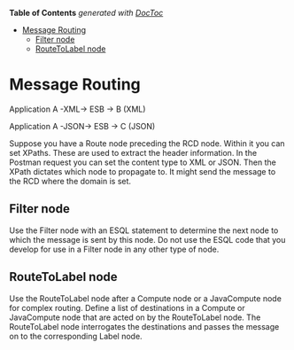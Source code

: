<!-- START doctoc generated TOC please keep comment here to allow auto update -->
<!-- DON'T EDIT THIS SECTION, INSTEAD RE-RUN doctoc TO UPDATE -->
**Table of Contents**  *generated with [DocToc](https://github.com/thlorenz/doctoc)*

- [Message Routing](#message-routing)
  - [Filter node](#filter-node)
  - [RouteToLabel node](#routetolabel-node)

<!-- END doctoc generated TOC please keep comment here to allow auto update -->

# Message Routing

Application A -XML-> ESB -> B (XML)

Application A -JSON-> ESB -> C (JSON)

Suppose you have a Route node preceding the RCD node. Within it you can
set XPaths. These are used to extract the header information. In the
Postman request you can set the content type to XML or JSON. Then the
XPath dictates which node to propagate to. It might send the message to
the RCD where the domain is set.

## Filter node

Use the Filter node with an ESQL statement to determine the next node
to which the message is sent by this node. Do not use the ESQL code that
you develop for use in a Filter node in any other type of node.

## RouteToLabel node

Use the RouteToLabel node after a Compute node or a JavaCompute node
for complex routing. Define a list of destinations in a Compute or
JavaCompute node that are acted on by the RouteToLabel node. The
RouteToLabel node interrogates the destinations and passes the message
on to the corresponding Label node.